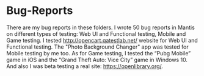 # Bug-Reports 

 There are my bug reports in these folders. I wrote 50 bug reports in Mantis on different types of testing: Web UI and Functional testing, Mobile and Game testing.
I tested http://opencart.qatestlab.net/ website for Web UI and Functional testing. The "Photo Background Changer" app was tested for Mobile testing by me too. As for Game testing, I tested the “Pubg Mobile” game in iOS and the “Grand Theft Auto: Vice City” game in Windows 10.
And also I was beta testing a real site: https://openlibrary.org/.

